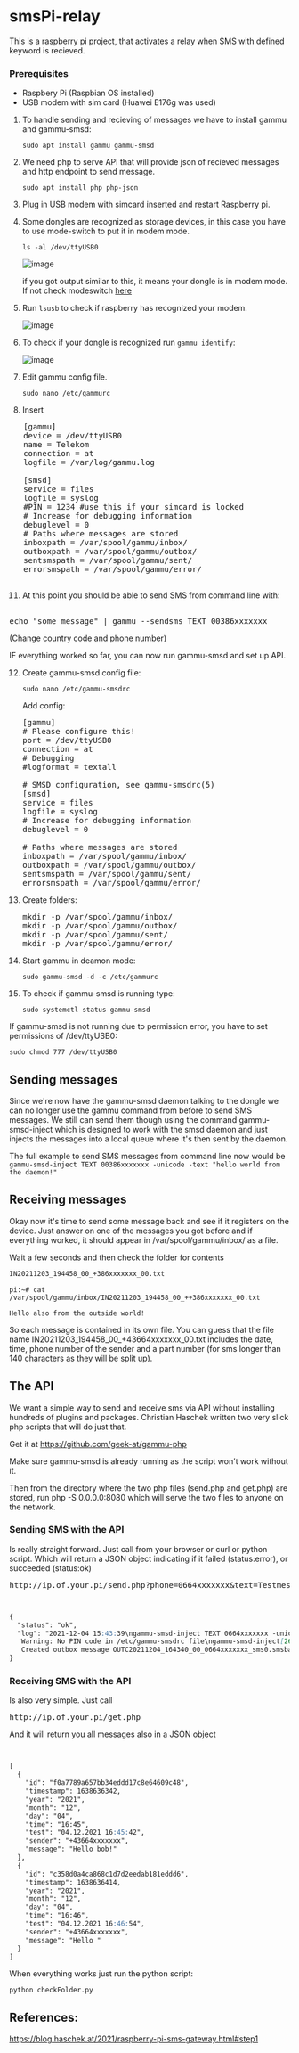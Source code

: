 # smsPi-relay

This is a raspberry pi project, that activates a relay when SMS with defined keyword is recieved.


### Prerequisites
- Raspbery Pi  (Raspbian OS installed) 
- USB modem with sim card (Huawei E176g was used)


1. To handle sending and recieving of messages we have to install gammu and gammu-smsd:
   
   ```sudo apt install gammu gammu-smsd```



3. We need php to serve API that will provide json of recieved messages and http endpoint to send message.
   
   ```sudo apt install php php-json```


5. Plug in USB modem with simcard inserted and restart Raspberry pi.


6. Some dongles are recognized as storage devices, in this case you have to use mode-switch to put it in modem mode.
 
   ```ls -al /dev/ttyUSB0```

   
   ![image](https://github.com/hrch3k/smsPi-relay/assets/24423488/4ea73a80-cdb1-44e2-bac9-b34877f95b41)
   
   if you got output similar to this, it means your dongle is in modem mode. If not check modeswitch [here](https://wiki-ubuntuusers-de.translate.goog/USB_ModeSwitch/?_x_tr_sl=de&_x_tr_tl=en&_x_tr_hl=de)


7. Run ```lsusb``` to check if raspberry has recognized your modem.
   
   ![image](https://github.com/hrch3k/smsPi-relay/assets/24423488/ed6fd849-89bc-4e2b-ba17-b90bfdf3ef8c)

   

8. To check if your dongle is recognized run ```gammu identify```:

   ![image](https://github.com/hrch3k/smsPi-relay/assets/24423488/1ec949cc-539f-419c-9710-b638530328dc)


9. Edit gammu config file.
   ```
   sudo nano /etc/gammurc
   ```

10. Insert

   <pre>
   [gammu]
   device = /dev/ttyUSB0
   name = Telekom
   connection = at
   logfile = /var/log/gammu.log

   [smsd]
   service = files
   logfile = syslog
   #PIN = 1234 #use this if your simcard is locked
   # Increase for debugging information
   debuglevel = 0
   # Paths where messages are stored
   inboxpath = /var/spool/gammu/inbox/
   outboxpath = /var/spool/gammu/outbox/
   sentsmspath = /var/spool/gammu/sent/
   errorsmspath = /var/spool/gammu/error/
   </pre>



11. At this point you should be able to send SMS from command line with:
<pre> 
echo "some message" | gammu --sendsms TEXT 00386xxxxxxx </pre> (Change country code and phone number)


IF everything worked so far, you can now run gammu-smsd and set up API.

12. Create gammu-smsd config file:
    ```
    sudo nano /etc/gammu-smsdrc
    ```

    Add config:
    
    <pre>
    [gammu]
    # Please configure this!
    port = /dev/ttyUSB0
    connection = at
    # Debugging
    #logformat = textall

    # SMSD configuration, see gammu-smsdrc(5)
    [smsd]
    service = files
    logfile = syslog
    # Increase for debugging information
    debuglevel = 0

    # Paths where messages are stored
    inboxpath = /var/spool/gammu/inbox/
    outboxpath = /var/spool/gammu/outbox/
    sentsmspath = /var/spool/gammu/sent/
    errorsmspath = /var/spool/gammu/error/
    </pre>


13. Create folders:
    <pre>
    mkdir -p /var/spool/gammu/inbox/
    mkdir -p /var/spool/gammu/outbox/
    mkdir -p /var/spool/gammu/sent/
    mkdir -p /var/spool/gammu/error/
    </pre>




14. Start gammu in deamon mode:
    ```
    sudo gammu-smsd -d -c /etc/gammurc
    ```

15. To check if gammu-smsd is running type:
    ```
    sudo systemctl status gammu-smsd
    ```


If gammu-smsd is not running due to permission error, you have to set permissions of /dev/ttyUSB0:
   ```
   sudo chmod 777 /dev/ttyUSB0
   ```



## Sending messages
Since we're now have the gammu-smsd daemon talking to the dongle we can no longer use the gammu command from before to send SMS messages.
We still can send them though using the command gammu-smsd-inject which is designed to work with the smsd daemon and just injects the messages
into a local queue where it's then sent by the daemon.

The full example to send SMS messages from command line now would be
    ```
    gammu-smsd-inject TEXT 00386xxxxxxx -unicode -text "hello world from the daemon!"```




## Receiving messages
Okay now it's time to send some message back and see if it registers on the device. Just answer on one of the messages you got before and if everything worked, it should appear in /var/spool/gammu/inbox/ as a file.

Wait a few seconds and then check the folder for contents

```bash ls /var/spool/gammu/inbox/
IN20211203_194458_00_+386xxxxxxx_00.txt
```

```
pi:~# cat /var/spool/gammu/inbox/IN20211203_194458_00_++386xxxxxxx_00.txt

Hello also from the outside world!

```
So each message is contained in its own file. You can guess that the file name IN20211203_194458_00_+43664xxxxxxx_00.txt 
includes the date, time, phone number of the sender and a part number (for sms longer than 140 characters as they will be split up).




## The API

We want a simple way to send and receive sms via API without installing hundreds of plugins and packages. 
Christian Haschek written two very slick php scripts that will do just that. 

Get it at https://github.com/geek-at/gammu-php

Make sure gammu-smsd is already running as the script won't work without it.

Then from the directory where the two php files (send.php and get.php) are stored, run php -S 0.0.0.0:8080 which will serve the two files to anyone on the network.



### Sending SMS with the API
Is really straight forward. Just call from your browser or curl or python script. Which will return a JSON object indicating if it failed (status:error), or succeeded (status:ok) 
<pre>http://ip.of.your.pi/send.php?phone=0664xxxxxxx&text=Testmessage</pre> 


```markdown


{
  "status": "ok",
  "log": "2021-12-04 15:43:39\ngammu-smsd-inject TEXT 0664xxxxxxx -unicode -text 'Testmessage'\ngammu-smsd-inject[2669]:
   Warning: No PIN code in /etc/gammu-smsdrc file\ngammu-smsd-inject[2669]:
   Created outbox message OUTC20211204_164340_00_0664xxxxxxx_sms0.smsbackup\nWritten message with ID /var/spool/gammu/outbox/OUTC20211204_164340_00_0664xxxxxxx_sms0.smsbackup\n\n\n"
}
```





### Receiving SMS with the API
Is also very simple. Just call 
<pre>http://ip.of.your.pi/get.php</pre>

And it will return you all messages also in a JSON object


```markdown


[
  {
    "id": "f0a7789a657bb34eddd17c8e64609c48",
    "timestamp": 1638636342,
    "year": "2021",
    "month": "12",
    "day": "04",
    "time": "16:45",
    "test": "04.12.2021 16:45:42",
    "sender": "+43664xxxxxxx",
    "message": "Hello bob!"
  },
  {
    "id": "c358d0a4ca868c1d7d2eedab181eddd6",
    "timestamp": 1638636414,
    "year": "2021",
    "month": "12",
    "day": "04",
    "time": "16:46",
    "test": "04.12.2021 16:46:54",
    "sender": "+43664xxxxxxx",
    "message": "Hello "
  }
]
```


When everything works just run the python script:

    python checkFolder.py

## References:
https://blog.haschek.at/2021/raspberry-pi-sms-gateway.html#step1



